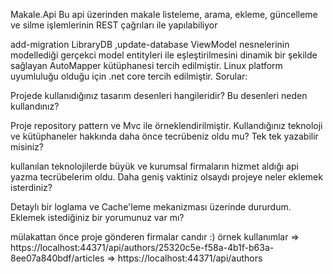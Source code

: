 Makale.Api
Bu api üzerinden makale listeleme, arama, ekleme, güncelleme ve silme işlemlerinin REST çağrıları ile yapılabiliyor

add-migration LibraryDB ,update-database
ViewModel nesnelerinin modellediği gerçekci model entityleri ile eşleştirilmesini dinamik bir şekilde sağlayan AutoMapper kütüphanesi tercih edilmiştir.
Linux platform uyumluluğu olduğu için .net core tercih edilmiştir.
Sorular:

Projede kullanıdığınız tasarım desenleri hangileridir? Bu desenleri neden kullandınız?

Proje repository pattern ve Mvc ile örneklendirilmiştir.
Kullandığınız teknoloji ve kütüphaneler hakkında daha önce tecrübeniz oldu mu? Tek tek yazabilir misiniz?

kullanılan teknolojilerde büyük ve kurumsal firmaların hizmet aldığı api yazma tecrübelerim oldu.
Daha geniş vaktiniz olsaydı projeye neler eklemek isterdiniz?

Detaylı bir loglama ve Cache'leme mekanizması üzerinde dururdum.
Eklemek istediğiniz bir yorumunuz var mı?

mülakattan önce proje gönderen firmalar candır :)
örnek kullanımlar => https://localhost:44371/api/authors/25320c5e-f58a-4b1f-b63a-8ee07a840bdf/articles => https://localhost:44371/api/authors
